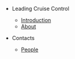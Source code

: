 <!-- docs/_sidebar.md -->
- Leading Cruise Control

  - [Introduction](/)
  - [About](about.md)
  
- Contacts

  - [People](wjw/people.md)


